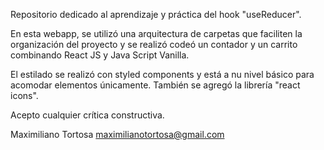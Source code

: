 Repositorio dedicado al aprendizaje y práctica del hook "useReducer".

En esta webapp, se utilizó una arquitectura de carpetas que faciliten la organización del proyecto y se realizó codeó un contador y un carrito combinando React JS y Java Script Vanilla.

El estilado se realizó con styled components y está a nu nivel básico para acomodar elementos únicamente. También se agregó la librería "react icons".

Acepto cualquier crítica constructiva.

Maximiliano Tortosa
maximilianotortosa@gmail.com
